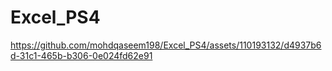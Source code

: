 # Excel_PS4

https://github.com/mohdqaseem198/Excel_PS4/assets/110193132/d4937b6d-31c1-465b-b306-0e024fd62e91
